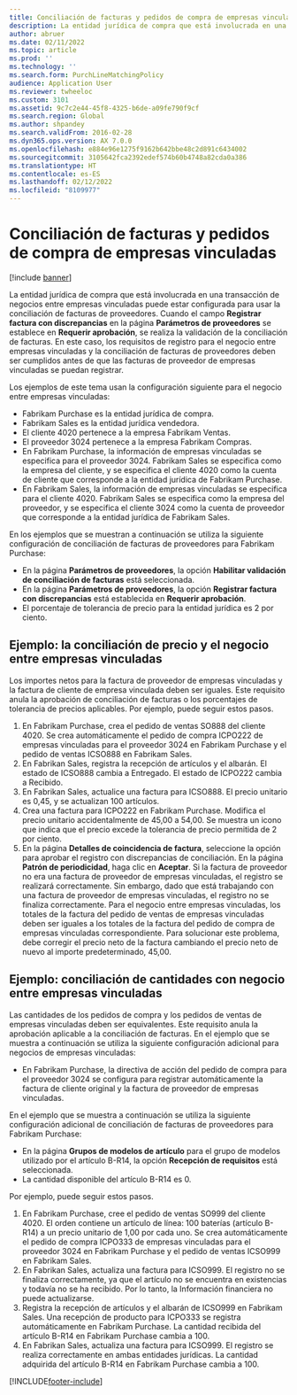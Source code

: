 ```yaml
---
title: Conciliación de facturas y pedidos de compra de empresas vinculadas
description: La entidad jurídica de compra que está involucrada en una transacción de negocios entre empresas vinculadas puede estar configurada para usar la conciliación de facturas de proveedores. En este caso, los requisitos de registro para el negocio entre empresas vinculadas y la conciliación de facturas de proveedores deben ser cumplidos antes de que las facturas de proveedor de empresas vinculadas se puedan registrar.
author: abruer
ms.date: 02/11/2022
ms.topic: article
ms.prod: ''
ms.technology: ''
ms.search.form: PurchLineMatchingPolicy
audience: Application User
ms.reviewer: twheeloc
ms.custom: 3101
ms.assetid: 9c7c2e44-45f8-4325-b6de-a09fe790f9cf
ms.search.region: Global
ms.author: shpandey
ms.search.validFrom: 2016-02-28
ms.dyn365.ops.version: AX 7.0.0
ms.openlocfilehash: e884e96e1275f9162b642bbe48c2d891c6434002
ms.sourcegitcommit: 3105642fca2392edef574b60b4748a82cda0a386
ms.translationtype: HT
ms.contentlocale: es-ES
ms.lasthandoff: 02/12/2022
ms.locfileid: "8109977"
---
```

# <a name="invoice-matching-and-intercompany-purchase-orders"></a>Conciliación de facturas y pedidos de compra de empresas vinculadas

[!include [banner](../includes/banner.md)]

La entidad jurídica de compra que está involucrada en una transacción de negocios entre empresas vinculadas puede estar configurada para usar la conciliación de facturas de proveedores. Cuando el campo **Registrar factura con discrepancias** en la página **Parámetros de proveedores** se establece en **Requerir aprobación**, se realiza la validación de la conciliación de facturas. En este caso, los requisitos de registro para el negocio entre empresas vinculadas y la conciliación de facturas de proveedores deben ser cumplidos antes de que las facturas de proveedor de empresas vinculadas se puedan registrar.

Los ejemplos de este tema usan la configuración siguiente para el negocio entre empresas vinculadas:
-   Fabrikam Purchase es la entidad jurídica de compra.
-   Fabrikam Sales es la entidad jurídica vendedora.
-   El cliente 4020 pertenece a la empresa Fabrikam Ventas.
-   El proveedor 3024 pertenece a la empresa Fabrikam Compras.
-   En Fabrikam Purchase, la información de empresas vinculadas se especifica para el proveedor 3024. Fabrikam Sales se especifica como la empresa del cliente, y se especifica el cliente 4020 como la cuenta de cliente que corresponde a la entidad jurídica de Fabrikam Purchase.
-   En Fabrikam Sales, la información de empresas vinculadas se especifica para el cliente 4020. Fabrikam Sales se especifica como la empresa del proveedor, y se especifica el cliente 3024 como la cuenta de proveedor que corresponde a la entidad jurídica de Fabrikam Sales.

En los ejemplos que se muestran a continuación se utiliza la siguiente configuración de conciliación de facturas de proveedores para Fabrikam Purchase:
-   En la página **Parámetros de proveedores**, la opción **Habilitar validación de conciliación de facturas** está seleccionada.
-   En la página **Parámetros de proveedores**, la opción **Registrar factura con discrepancias** está establecida en **Requerir aprobación**.
-   El porcentaje de tolerancia de precio para la entidad jurídica es 2 por ciento.

## <a name="example-price-matching-and-intercompany-trade"></a>Ejemplo: la conciliación de precio y el negocio entre empresas vinculadas
Los importes netos para la factura de proveedor de empresas vinculadas y la factura de cliente de empresa vinculada deben ser iguales. Este requisito anula la aprobación de conciliación de facturas o los porcentajes de tolerancia de precios aplicables. Por ejemplo, puede seguir estos pasos.
1.  En Fabrikam Purchase, crea el pedido de ventas SO888 del cliente 4020. Se crea automáticamente el pedido de compra ICPO222 de empresas vinculadas para el proveedor 3024 en Fabrikam Purchase y el pedido de ventas ICSO888 en Fabrikam Sales.
2.  En Fabrikan Sales, registra la recepción de artículos y el albarán. El estado de ICSO888 cambia a Entregado. El estado de ICPO222 cambia a Recibido.
3.  En Fabrikan Sales, actualice una factura para ICSO888. El precio unitario es 0,45, y se actualizan 100 artículos.
4.  Crea una factura para ICPO222 en Fabrikam Purchase. Modifica el precio unitario accidentalmente de 45,00 a 54,00. Se muestra un icono que indica que el precio excede la tolerancia de precio permitida de 2 por ciento.
5.  En la página **Detalles de coincidencia de factura**, seleccione la opción para aprobar el registro con discrepancias de conciliación. En la página **Patrón de periodicidad**, haga clic en **Aceptar**. Si la factura de proveedor no era una factura de proveedor de empresas vinculadas, el registro se realizará correctamente. Sin embargo, dado que está trabajando con una factura de proveedor de empresas vinculadas, el registro no se finaliza correctamente. Para el negocio entre empresas vinculadas, los totales de la factura del pedido de ventas de empresas vinculadas deben ser iguales a los totales de la factura del pedido de compra de empresas vinculadas correspondiente. Para solucionar este problema, debe corregir el precio neto de la factura cambiando el precio neto de nuevo al importe predeterminado, 45,00.

## <a name="example-quantity-matching-with-intercompany-trade"></a>Ejemplo: conciliación de cantidades con negocio entre empresas vinculadas
Las cantidades de los pedidos de compra y los pedidos de ventas de empresas vinculadas deben ser equivalentes. Este requisito anula la aprobación aplicable a la conciliación de facturas. En el ejemplo que se muestra a continuación se utiliza la siguiente configuración adicional para negocios de empresas vinculadas:
-   En Fabrikam Purchase, la directiva de acción del pedido de compra para el proveedor 3024 se configura para registrar automáticamente la factura de cliente original y la factura de proveedor de empresas vinculadas.

En el ejemplo que se muestra a continuación se utiliza la siguiente configuración adicional de conciliación de facturas de proveedores para Fabrikam Purchase:
-   En la página **Grupos de modelos de artículo** para el grupo de modelos utilizado por el artículo B-R14, la opción **Recepción de requisitos** está seleccionada.
-   La cantidad disponible del artículo B-R14 es 0.

Por ejemplo, puede seguir estos pasos.
1.  En Fabrikam Purchase, cree el pedido de ventas SO999 del cliente 4020. El orden contiene un artículo de línea: 100 baterías (artículo B-R14) a un precio unitario de 1,00 por cada uno. Se crea automáticamente el pedido de compra ICPO333 de empresas vinculadas para el proveedor 3024 en Fabrikam Purchase y el pedido de ventas ICSO999 en Fabrikam Sales.
2.  En Fabrikan Sales, actualiza una factura para ICSO999. El registro no se finaliza correctamente, ya que el artículo no se encuentra en existencias y todavía no se ha recibido. Por lo tanto, la Información financiera no puede actualizarse.
3.  Registra la recepción de artículos y el albarán de ICSO999 en Fabrikam Sales. Una recepción de producto para ICPO333 se registra automáticamente en Fabrikam Purchase. La cantidad recibida del artículo B-R14 en Fabrikam Purchase cambia a 100.
4.  En Fabrikan Sales, actualiza una factura para ICSO999. El registro se realiza correctamente en ambas entidades jurídicas. La cantidad adquirida del artículo B-R14 en Fabrikam Purchase cambia a 100.







[!INCLUDE[footer-include](../../includes/footer-banner.md)]
